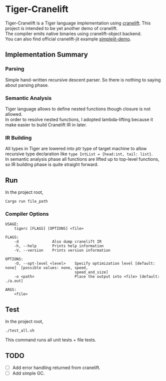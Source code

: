 # Tiger-Cranelift

Tiger-Cranelift is a Tiger language implementation using [cranelift](https://github.com/bytecodealliance/cranelift). This project is intended to be yet another demo of cranelift.  
The compiler emits native binaries using cranelift-object backend.  
You can also find official cranelift-jit example [simplejit-demo](https://github.com/bytecodealliance/simplejit-demo).  

## Implementation Summary

### Parsing
Simple hand-written recursive descent parser. So there is nothing to saying about parsing phase.

### Semantic Analysis
Tiger language allows to define nested functions though closure is not allowed.  
In order to resolve nested functions, I adopted lambda-lifting because it make easier to build Cranelift IR in later.

### IR Building
All types in Tiger are lowered into ptr type of target machine to allow recursive type declaration like `type IntList = {head:int, tail: list}`.  
In semantic analysis phase all functions are lifted up to top-level functions, so IR building phase is quite straight forward.  

## Run
In the project root,
```
Cargo run file_path
```

### Compiler Options
```
USAGE:
    tigerc [FLAGS] [OPTIONS] <file>

FLAGS:
    -d               Also dump cranelift IR
    -h, --help       Prints help information
    -V, --version    Prints version information

OPTIONS:
    -O, --opt-level <level>    Specify optimization level [default: none]  [possible values: none, speed,
                               speed_and_size]
    -o <path>                  Place the output into <file> [default: ./a.out]

ARGS:
    <file> 
```

## Test
In the project root,
```
./test_all.sh
```

This command runs all unit tests + file tests.

## TODO
* [ ] Add error handling returned from cranelift.
* [ ] Add simple GC.
